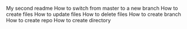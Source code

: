 My second readme
How to switch from master to a new branch
How to create files
How to update files
How to delete files
How to create branch
How to create repo
How to create directory

